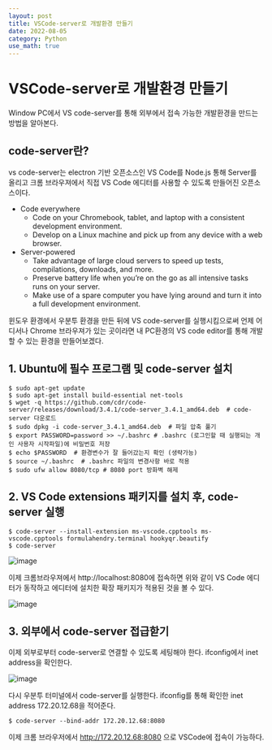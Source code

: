 ```yaml
---
layout: post
title: VSCode-server로 개발환경 만들기
date: 2022-08-05
category: Python
use_math: true
---
```


# VSCode-server로 개발환경 만들기

Window PC에서 VS code-server를 통해 외부에서 접속 가능한 개발환경을 만드는 방법을 알아본다. 

## code-server란? 

vs code-server는 electron 기반 오픈소스인 VS Code를 Node.js 통해 Server를 올리고 크롬 브라우져에서 직접 VS Code 에디터를 사용할 수 있도록 만들어진 오픈소스이다.

- Code everywhere
  - Code on your Chromebook, tablet, and laptop with a consistent development environment.
  - Develop on a Linux machine and pick up from any device with a web browser.
- Server-powered
  - Take advantage of large cloud servers to speed up tests, compilations, downloads, and more.
  - Preserve battery life when you’re on the go as all intensive tasks runs on your server.
  - Make use of a spare computer you have lying around and turn it into a full development environment.

윈도우 환경에서 우분투 환경을 만든 뒤에 VS code-server를 실행시킴으로써 언제 어디서나 Chrome 브라우져가 있는 곳이라면 내 PC환경의 VS code editor를 통해 개발할 수 있는 환경을 만들어보겠다. 

## 1. Ubuntu에 필수 프로그램 및 code-server 설치

```
$ sudo apt-get update
$ sudo apt-get install build-essential net-tools
$ wget -q https://github.com/cdr/code-server/releases/download/3.4.1/code-server_3.4.1_amd64.deb  # code-server 다운로드 
$ sudo dpkg -i code-server_3.4.1_amd64.deb  # 파일 압축 풀기
$ export PASSWORD=password >> ~/.bashrc # .bashrc (로그인할 때 실행되는 개인 사용자 시작파일)에 비밀번호 저장
$ echo $PASSWORD  # 환경변수가 잘 들어갔는지 확인 (생략가능)
$ source ~/.bashrc  # .bashrc 파일의 변경사항 바로 적용
$ sudo ufw allow 8080/tcp # 8080 port 방화벽 해제
```

## 2.  VS Code extensions 패키지를 설치 후, code-server 실행

```
$ code-server --install-extension ms-vscode.cpptools ms-vscode.cpptools formulahendry.terminal hookyqr.beautify
$ code-server
```

![image](https://user-images.githubusercontent.com/61526722/183006386-7fbb6639-19bb-494f-bd17-464dea1a35f3.png)

이제 크롬브라우져에서 http://localhost:8080에 접속하면 위와 같이 VS Code 에디터가 동작하고 에디터에 설치한 확장 패키지가 적용된 것을 볼 수 있다.

![image](https://user-images.githubusercontent.com/61526722/183006546-756bfd2c-f096-44ab-bc35-988a2df2d5e4.png)

## 3. 외부에서 code-server 접급핟기 

이제 외부로부터 code-server로 연결할 수 있도록 세팅해야 한다. ifconfig에서 inet address을 확인한다. 

![image](https://user-images.githubusercontent.com/61526722/183006652-999f3e19-9102-499e-aeb1-57df190fb671.png)


다시 우분투 터미널에서 code-server를 실행한다. ifconfig를 통해 확인한 inet address 172.20.12.68을 적어준다.

```
$ code-server --bind-addr 172.20.12.68:8080
```

이제 크롬 브라우저에서 http://172.20.12.68:8080 으로 VSCode에 접속이 가능하다. 



